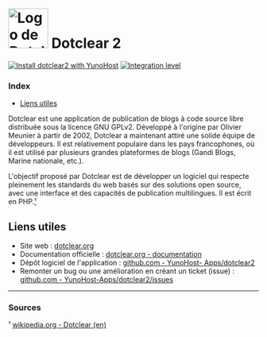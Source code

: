 # <img src="/images/dotclear_logo.png" width="80px" alt="Logo de Dotclear"> Dotclear 2

[![Install dotclear2 with YunoHost](https://install-app.yunohost.org/install-with-yunohost.svg)](https://install-app.yunohost.org/?app=dotclear2) [![Integration level](https://dash.yunohost.org/integration/dotclear2.svg)](https://dash.yunohost.org/appci/app/dotclear2)

### Index

- [Liens utiles](#liens-utiles)

Dotclear est une application de publication de blogs à code source libre distribuée sous la licence GNU GPLv2. Développé à l'origine par Olivier Meunier à partir de 2002, Dotclear a maintenant attiré une solide équipe de développeurs. Il est relativement populaire dans les pays francophones, où il est utilisé par plusieurs grandes plateformes de blogs (Gandi Blogs, Marine nationale, etc.).

L'objectif proposé par Dotclear est de développer un logiciel qui respecte pleinement les standards du web basés sur des solutions open source, avec une interface et des capacités de publication multilingues. Il est écrit en PHP.[¹](#sources)

## Liens utiles

 + Site web : [dotclear.org](https://fr.dotclear.org/)
 + Documentation officielle : [dotclear.org - documentation](https://fr.dotclear.org/documentation/)
 + Dépôt logiciel de l'application : [github.com - YunoHost- Apps/dotclear2](https://github.com/YunoHost-Apps/dotclear2_ynh)
 + Remonter un bug ou une amélioration en créant un ticket (issue) : [github.com - YunoHost-Apps/dotclear2/issues](https://github.com/YunoHost-Apps/dotclear2_ynh/issues)

 ------

### Sources

¹ [wikipedia.org - Dotclear (en)](https://en.wikipedia.org/wiki/Dotclear)
